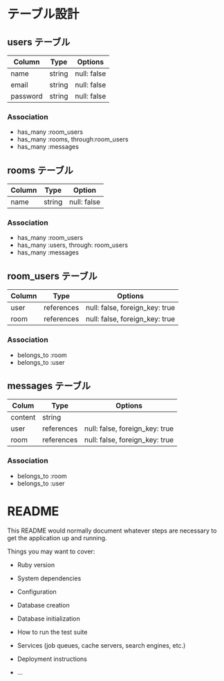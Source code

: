 # テーブル設計

## users テーブル
| Column   | Type    | Options     |
| -------- | ------- | ----------- |
| name     | string  | null: false |
| email    | string  | null: false |
| password | string  | null: false |

### Association

- has_many :room_users
- has_many :rooms, through:room_users
- has_many :messages

## rooms テーブル
| Column | Type   | Option       |
| ------ | ------ | ------------ |
| name   | string | null: false  |

### Association

- has_many :room_users
- has_many :users, through: room_users
- has_many :messages

## room_users テーブル
| Column  | Type        | Options                        |
| ------- | ----------- | ------------------------------ |
| user    | references  | null: false, foreign_key: true |
| room    | references  | null: false, foreign_key: true |

### Association

- belongs_to :room
- belongs_to :user

## messages テーブル
| Colum     | Type      | Options                          |
| --------- | --------- | -------------------------------- |
| content   | string    |                                  |
| user      | references  | null: false, foreign_key: true |
| room      | references  | null: false, foreign_key: true | 

### Association
- belongs_to :room
- belongs_to :user

# README

This README would normally document whatever steps are necessary to get the
application up and running.

Things you may want to cover:

* Ruby version

* System dependencies

* Configuration

* Database creation

* Database initialization

* How to run the test suite

* Services (job queues, cache servers, search engines, etc.)

* Deployment instructions

* ...
